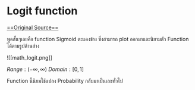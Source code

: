 # Logit function

[==Original Source==](https://deepai.org/machine-learning-glossary-and-terms/logit)

พูดสั้นๆเลยคือ function Sigmoid ตะแคงข้าง ซึ่งสามารถ plot ออกมาและนิยามตัว Function ได้ตามรูปด้านล่าง

![[math_logit.png]]

$Range: (-\infty,\infty)$
$Domain: [0,1]$

Function นี้นิยมใช้แปลง Probability กลับมาเป็นเลขทั่วไป